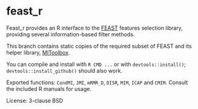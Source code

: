 # feast_r

Feast_r provides an R interface to the [FEAST](https://github.com/Craigacp/FEAST) features selection library, providing several information-based filter methods.

This branch contains static copies of the required subset of FEAST and its helper library, [MIToolbox](https://github.com/Craigacp/MIToolbox).

You can compile and install with `R CMD ...` or with `devtools::install()`; `devtools::install_github()` should also work.

Exported functions: `CondMI`, `JMI`, `mRMR_D`, `DISR`, `MIM`, `ICAP` and `CMIM`.
Consult the included R manuals for usage.

License: 3-clause BSD
